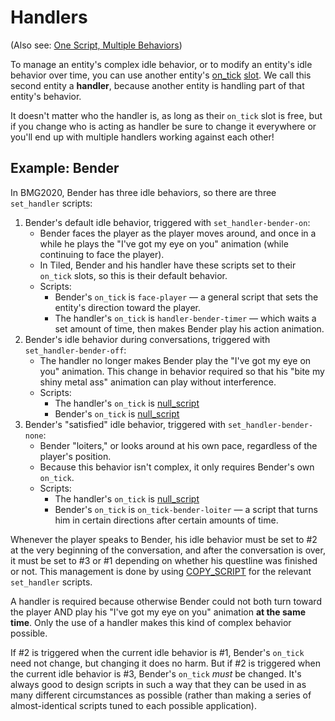 # Handlers

(Also see: [One Script, Multiple Behaviors](../techniques/one_script_multiple_behaviors))

To manage an entity's complex idle behavior, or to modify an entity's idle behavior over time, you can use another entity's [on_tick](../scripts/on_tick) [slot](../scripts/script_slots). We call this second entity a **handler**, because another entity is handling part of that entity's behavior.

It doesn't matter who the handler is, as long as their `on_tick` slot is free, but if you change who is acting as handler be sure to change it everywhere or you'll end up with multiple handlers working against each other!

## Example: Bender

In BMG2020, Bender has three idle behaviors, so there are three `set_handler` scripts:

1. Bender's default idle behavior, triggered with `set_handler-bender-on`:
	- Bender faces the player as the player moves around, and once in a while he plays the "I've got my eye on you" animation (while continuing to face the player).
	- In Tiled, Bender and his handler have these scripts set to their `on_tick` slots, so this is their default behavior.
	- Scripts:
		- Bender's `on_tick` is `face-player` — a general script that sets the entity's direction toward the player.
		- The handler's `on_tick` is `handler-bender-timer` — which waits a set amount of time, then makes Bender play his action animation.
2. Bender's idle behavior during conversations, triggered with `set_handler-bender-off`:
	- The handler no longer makes Bender play the "I've got my eye on you" animation. This change in behavior required so that his "bite my shiny metal ass" animation can play without interference.
	- Scripts:
		- The handler's `on_tick` is [null_script](../scripts/null_script)
		- Bender's `on_tick` is [null_script](../scripts/null_script)
3. Bender's "satisfied" idle behavior, triggered with `set_handler-bender-none`:
	- Bender "loiters," or looks around at his own pace, regardless of the player's position.
	- Because this behavior isn't complex, it only requires Bender's own `on_tick`.
	- Scripts:
		- The handler's `on_tick` is [null_script](../scripts/null_script)
		- Bender's `on_tick` is `on_tick-bender-loiter` — a script that turns him in certain directions after certain amounts of time.

Whenever the player speaks to Bender, his idle behavior must be set to #2 at the very beginning of the conversation, and after the conversation is over, it must be set to #3 or #1 depending on whether his questline was finished or not. This management is done by using [COPY_SCRIPT](../actions/COPY_SCRIPT) for the relevant `set_handler` scripts.

A handler is required because otherwise Bender could not both turn toward the player AND play his "I've got my eye on you" animation **at the same time**. Only the use of a handler makes this kind of complex behavior possible.

If #2 is triggered when the current idle behavior is #1, Bender's `on_tick` need not change, but changing it does no harm. But if #2 is triggered when the current idle behavior is #3, Bender's `on_tick` *must* be changed. It's always good to design scripts in such a way that they can be used in as many different circumstances as possible (rather than making a series of almost-identical scripts tuned to each possible application).
